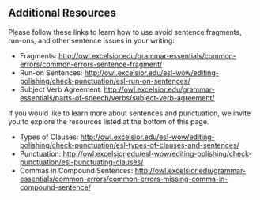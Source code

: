 ## Additional Resources

Please follow these links to learn how to use avoid sentence fragments, run-ons, and other sentence issues in your writing:

* Fragments: http://owl.excelsior.edu/grammar-essentials/common-errors/common-errors-sentence-fragment/
* Run-on Sentences: http://owl.excelsior.edu/esl-wow/editing-polishing/check-punctuation/esl-run-on-sentences/
* Subject Verb Agreement: http://owl.excelsior.edu/grammar-essentials/parts-of-speech/verbs/subject-verb-agreement/


If you would like to learn more about sentences and punctuation, we invite you to explore the resources listed at the bottom of this page.

* Types of Clauses: http://owl.excelsior.edu/esl-wow/editing-polishing/check-punctuation/esl-types-of-clauses-and-sentences/
* Punctuation: http://owl.excelsior.edu/esl-wow/editing-polishing/check-punctuation/esl-punctuating-clauses/
* Commas in Compound Sentences: http://owl.excelsior.edu/grammar-essentials/common-errors/common-errors-missing-comma-in-compound-sentence/
